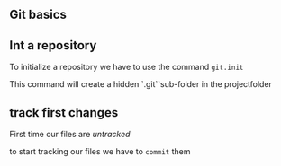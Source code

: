 
## Git basics

## Int a repository

To initialize a repository we have to use the command `git.init`

This command will create a hidden `.git``sub-folder in the projectfolder

## track first changes 

First time our files are *untracked*

to start tracking our files we have to `commit` them 